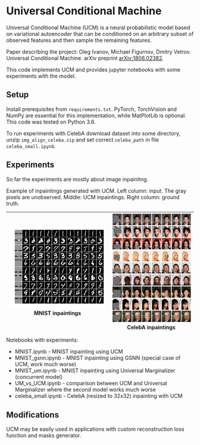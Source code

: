 # Universal Conditional Machine

Universal Conditional Machine (UCM) is a neural probabilistic model based on variational autoencoder that can be conditioned on an arbitrary subset of observed features and then sample the remaining features.

Paper describing the project:
Oleg Ivanov, Michael Figurnov, Dmitry Vetrov. Universal Conditional Machine. arXiv preprint [arXiv:1806.02382](http://arxiv.org/abs/1806.02382).

This code implements UCM and provides jupyter notebooks with some experiments with the model.

## Setup

Install prerequisites from `requirements.txt`.
PyTorch, TorchVision and NumPy are essential for this implementation, while MatPlotLib is optional.
This code was tested on Python 3.6.

To run experiments with CelebA download dataset into some directory, unzip `img_align_celeba.zip` and set correct `celeba_path` in file `celeba_small.ipynb`.

## Experiments

So far the experiments are mostly about image inpainitng.

Example of inpainitngs generated with UCM. Left column: input. The gray pixels are unobserved. Middle: UCM inpaintings. Right column: ground truth.

![MNIST inpaintings](images/mnist.png)MNIST inpaintings|![CelebA inpaintings](images/celeba.jpg)CelebA inpaintings
-|-

Notebooks with experiments:

 - MNIST.ipynb - MNIST inpainting using UCM
 - MNIST_gsnn.ipynb - MNIST inpainting using GSNN (special case of UCM, work much worse)
 - MNIST_um.ipynb - MNIST inpainting using Universal Marginalizer (concurrent model)
 - UM_vs_UCM.ipynb - comparison between UCM and Universal Marginalizer where the second model works much worse
 - celeba_small.ipynb - CelebA (resized to 32x32) inpainting with UCM

## Modifications

UCM may be easily used in applications with custom reconstruction loss function and masks generator.
